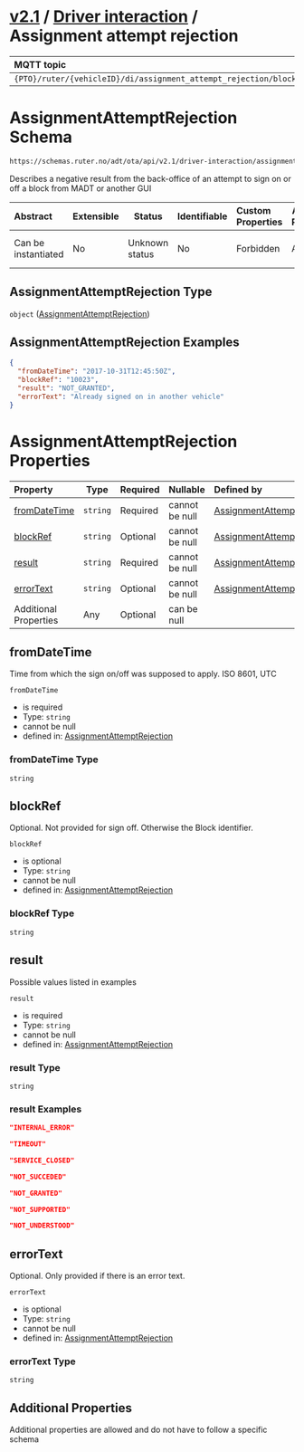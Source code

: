 # [v2.1](../../README.md) / [Driver interaction](README.md) / Assignment attempt rejection 
 
MQTT topic                                          | Retain   | QoS 
| :------------------------------------------------ | -------- | -------- |
```{PTO}/ruter/{vehicleID}/di/assignment_attempt_rejection/block```  | ```false``` | ```0```

# AssignmentAttemptRejection Schema

```txt
https://schemas.ruter.no/adt/ota/api/v2.1/driver-interaction/assignment-attempt-rejection.json
```

Describes a negative result from the back-office of an attempt to sign on or off a block from MADT or another GUI


| Abstract            | Extensible | Status         | Identifiable | Custom Properties | Additional Properties | Access Restrictions | Defined In                                                                                                                    |
| :------------------ | ---------- | -------------- | ------------ | :---------------- | --------------------- | ------------------- | ----------------------------------------------------------------------------------------------------------------------------- |
| Can be instantiated | No         | Unknown status | No           | Forbidden         | Allowed               | none                | [assignment-attempt-rejection.json](../../schema/driver-interaction/assignment-attempt-rejection.json "open original schema") |

## AssignmentAttemptRejection Type

`object` ([AssignmentAttemptRejection](assignment-attempt-rejection.md))

## AssignmentAttemptRejection Examples

```json
{
  "fromDateTime": "2017-10-31T12:45:50Z",
  "blockRef": "10023",
  "result": "NOT_GRANTED",
  "errorText": "Already signed on in another vehicle"
}
```

# AssignmentAttemptRejection Properties

| Property                      | Type     | Required | Nullable       | Defined by                                                                                                                                  |
| :---------------------------- | -------- | -------- | -------------- | :------------------------------------------------------------------------------------------------------------------------------------------ |
| [fromDateTime](#fromdatetime) | `string` | Required | cannot be null | [AssignmentAttemptRejection](assignment-attempt-rejection-properties-fromdatetime.md "\#/properties/fromDateTime#/properties/fromDateTime") |
| [blockRef](#blockref)         | `string` | Optional | cannot be null | [AssignmentAttemptRejection](assignment-attempt-rejection-properties-blockref.md "\#/properties/blockRef#/properties/blockRef")             |
| [result](#result)             | `string` | Required | cannot be null | [AssignmentAttemptRejection](assignment-attempt-rejection-properties-result.md "\#/properties/result#/properties/result")                   |
| [errorText](#errortext)       | `string` | Optional | cannot be null | [AssignmentAttemptRejection](assignment-attempt-rejection-properties-errortext.md "\#/properties/errorText#/properties/errorText")          |
| Additional Properties         | Any      | Optional | can be null    |                                                                                                                                             |

## fromDateTime

Time from which the sign on/off was supposed to apply. ISO 8601, UTC


`fromDateTime`

-   is required
-   Type: `string`
-   cannot be null
-   defined in: [AssignmentAttemptRejection](assignment-attempt-rejection-properties-fromdatetime.md "\#/properties/fromDateTime#/properties/fromDateTime")

### fromDateTime Type

`string`

## blockRef

Optional. Not provided for sign off. Otherwise the Block identifier.


`blockRef`

-   is optional
-   Type: `string`
-   cannot be null
-   defined in: [AssignmentAttemptRejection](assignment-attempt-rejection-properties-blockref.md "\#/properties/blockRef#/properties/blockRef")

### blockRef Type

`string`

## result

Possible values listed in examples


`result`

-   is required
-   Type: `string`
-   cannot be null
-   defined in: [AssignmentAttemptRejection](assignment-attempt-rejection-properties-result.md "\#/properties/result#/properties/result")

### result Type

`string`

### result Examples

```json
"INTERNAL_ERROR"
```

```json
"TIMEOUT"
```

```json
"SERVICE_CLOSED"
```

```json
"NOT_SUCCEDED"
```

```json
"NOT_GRANTED"
```

```json
"NOT_SUPPORTED"
```

```json
"NOT_UNDERSTOOD"
```

## errorText

Optional. Only provided if there is an error text.


`errorText`

-   is optional
-   Type: `string`
-   cannot be null
-   defined in: [AssignmentAttemptRejection](assignment-attempt-rejection-properties-errortext.md "\#/properties/errorText#/properties/errorText")

### errorText Type

`string`

## Additional Properties

Additional properties are allowed and do not have to follow a specific schema
